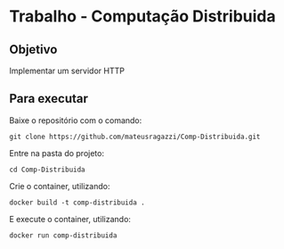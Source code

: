 # Trabalho - Computação Distribuida

## Objetivo
Implementar um servidor HTTP

## Para executar

Baixe o repositório com o comando:
```
git clone https://github.com/mateusragazzi/Comp-Distribuida.git
```

Entre na pasta do projeto:
```
cd Comp-Distribuida
```

Crie o container, utilizando:
```
docker build -t comp-distribuida .
```

E execute o container, utilizando:
```
docker run comp-distribuida
```